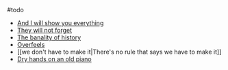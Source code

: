 #todo

 - [And I will show you everything](https://www.smbc-comics.com/comics/20130908.png)
 - [They will not forget](https://i.redd.it/a4ipabnsvu471.png)
 - [The banality of history](https://i.redd.it/5answunfguh71.jpg)
 - [Overfeels](https://youtu.be/Mbg7wnBaR7s)
 - [[we don't have to make it|There's no rule that says we have to make it]]
 - [Dry hands on an old piano](https://www.youtube.com/watch?v=gtW2ObSz3p4)